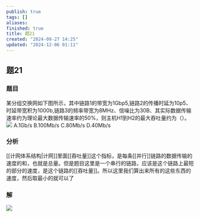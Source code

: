 ```yaml
---
publish: true
tags: []
aliases: 
finished: true
title: 题21
created: "2024-09-27 14:25"
updated: "2024-12-06 01:11"
---
```

## 题21
### 题目
某分组交换网如下图所示，其中链路1的带宽为1Gbp5,链路2的传播时延为10p5、时延带宽积为1000b,链路3的频率带宽为8MHz、信噪比为30B、其实际数据传输速率约为理论最大数据传输速率的50%，则主机H1到H2的最大吞吐量约为（）。
![](https://img.hwenyi.live/202409272214908.webp)
A.1Gb/s
B.100Mb/s
C.80Mb/s
D.40Mb/s
### 分析
[[计网体系结构|计网]]里面[[吞吐量]]这个指标，是每条[[并行]]链路的数据传输的速度的和，也就是总量。但是题目这里是一个串行的链路，应该是这个链路上最短的部分的速度，是这个链路的[[吞吐量]]。所以这里我们算出来所有的这些东西的速度，然后取最小的就可以了
### 解
![](https://img.hwenyi.live/202411210135879.webp)
